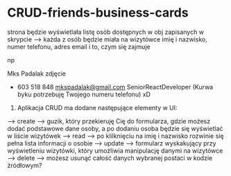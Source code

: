 # CRUD-friends-business-cards

strona będzie wyświetlała listę osób dostępnych w obj zapisanych w skrypcie --> każda z osób będzie miała na wizytówce imię i nazwisko, numer telefonu, adres email i to, czym się zajmuje

np 

Mks Padalak
zdjęcie
+ 603 518 848
mkspadalak@gmail.com
SeniorReactDeveloper (Kurwa byku potrzebuję Twojego numeru telefonu) xD

1. Aplikacja CRUD ma dodane następujące elementy w UI:

--> create --> guzik, który przekieruję Cię do formularza, gdzie możesz dodać podstawowe dane osoby, a po dodaniu osoba będzie się wyświetlać w liście wizytówek
--> read --> po klilknięciu na imię i nazwisko rozwinie się pełna lista informacji o osobie
--> update --> formularz wyskakujący przy wyświetleniu wizytówki, który umożliwia manipulację danymi na wizytówce
--> delete --> możesz usunąć całość danych wybranej postaci w kodzie źródłowym?

